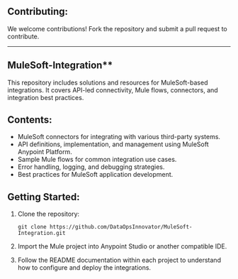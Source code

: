 ## Contributing:
We welcome contributions! Fork the repository and submit a pull request to contribute.


---

## MuleSoft-Integration**
This repository includes solutions and resources for MuleSoft-based integrations. It covers API-led connectivity, Mule flows, connectors, and integration best practices.

## Contents:
- MuleSoft connectors for integrating with various third-party systems.
- API definitions, implementation, and management using MuleSoft Anypoint Platform.
- Sample Mule flows for common integration use cases.
- Error handling, logging, and debugging strategies.
- Best practices for MuleSoft application development.

## Getting Started:
1. Clone the repository:
  
       git clone https://github.com/DataOpsInnovator/MuleSoft-Integration.git

2. Import the Mule project into Anypoint Studio or another compatible IDE.

3. Follow the README documentation within each project to understand how to configure and deploy the integrations.
